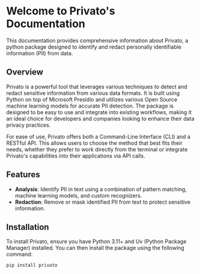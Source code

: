 # Welcome to Privato's Documentation

This documentation provides comprehensive information about Privato, a python package designed to identify and redact personally identifiable information (PII) from data.

## Overview
Privato is a powerful tool that leverages various techniques to detect and redact sensitive information from various data formats. It is built using Python on top of Microsoft Presidio and utilizes various Open Source machine learning models for accurate PII detection.
The package is designed to be easy to use and integrate into existing workflows, making it an ideal choice for developers and companies looking to enhance their data privacy practices.

For ease of use, Privato offers both a Command-Line Interface (CLI) and a RESTful API. This allows users to choose the method that best fits their needs, whether they prefer to work directly from the terminal or integrate Privato's capabilities into their applications via API calls.

## Features
- **Analysis**: Identify PII in text using a combination of pattern matching, machine learning models, and custom recognizers.
- **Redaction**: Remove or mask identified PII from text to protect sensitive information.


## Installation
To install Privato, ensure you have Python 3.11+ and Uv (Python Package Manager) installed. You can then install the package using the following command:

```sh
pip install privato
```
